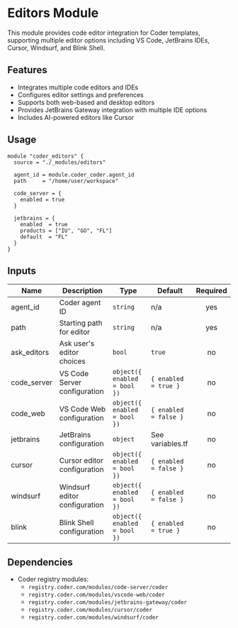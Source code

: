 # Editors Module

This module provides code editor integration for Coder templates, supporting multiple editor options including VS Code, JetBrains IDEs, Cursor, Windsurf, and Blink Shell.

## Features

- Integrates multiple code editors and IDEs
- Configures editor settings and preferences
- Supports both web-based and desktop editors
- Provides JetBrains Gateway integration with multiple IDE options
- Includes AI-powered editors like Cursor

## Usage

```hcl
module "coder_editors" {
  source = "./_modules/editors"

  agent_id = module.coder_coder.agent_id
  path     = "/home/user/workspace"

  code_server = {
    enabled = true
  }

  jetbrains = {
    enabled  = true
    products = ["IU", "GO", "FL"]
    default  = "FL"
  }
}
```

## Inputs

| Name | Description | Type | Default | Required |
|------|-------------|------|---------|:--------:|
| agent_id | Coder agent ID | `string` | n/a | yes |
| path | Starting path for editor | `string` | n/a | yes |
| ask_editors | Ask user's editor choices | `bool` | `true` | no |
| code_server | VS Code Server configuration | `object({ enabled = bool })` | `{ enabled = true }` | no |
| code_web | VS Code Web configuration | `object({ enabled = bool })` | `{ enabled = false }` | no |
| jetbrains | JetBrains configuration | `object` | See variables.tf | no |
| cursor | Cursor editor configuration | `object({ enabled = bool })` | `{ enabled = false }` | no |
| windsurf | Windsurf editor configuration | `object({ enabled = bool })` | `{ enabled = false }` | no |
| blink | Blink Shell configuration | `object({ enabled = bool })` | `{ enabled = true }` | no |

## Dependencies

- Coder registry modules:
  - `registry.coder.com/modules/code-server/coder`
  - `registry.coder.com/modules/vscode-web/coder`
  - `registry.coder.com/modules/jetbrains-gateway/coder`
  - `registry.coder.com/modules/cursor/coder`
  - `registry.coder.com/modules/windsurf/coder`

